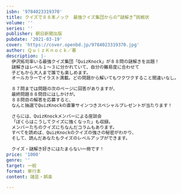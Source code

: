 ```yaml
---
isbn: '9784023319370'
title: クイズで８８本ノック　最強クイズ集団からの“謎解き”挑戦状
volume: ''
series: ''
publisher: 朝日新聞出版
pubdate: '2021-03-19'
cover: 'https://cover.openbd.jp/9784023319370.jpg'
author: ＱｕｉｚＫｎｏｃｋ／著
description: |-
  伊沢拓司率いる最強クイズ集団「QuizKnock」が８８問の謎解きを出題！
  謎解きはレベル１～３に分かれていて、自分の難易度に合わせて
  子どもから大人まで誰でも楽しめます。
  オールカラーでイラスト満載。どの問題から解いてもワクワクすること間違いなし。

  ８７問までは問題の次のページに回答がありますが、
  最終問題８８問目にはしかけが。
  ８８問目の解答を応募すると、
  なんと抽選でQuizKnockの直筆サインつきスペシャルプレゼントが当たります！

  さらには、QuizKnockメンバーによる座談会
  「ぼくらはこうしてクイズに強くなった」も収録。
  メンバーたちのクイズにちなんだコラムもあります。
  すべてを読めば、QuizKnockのクイズの強さの秘密がわかり、
  そして、読んだあなたもクイズのレベルアップができます。

  クイズ・謎解き好きにはたまらない一冊です！
price: '1000'
genre: ''
target: 一般
format: 単行本
content: 諸芸・娯楽

---
```


